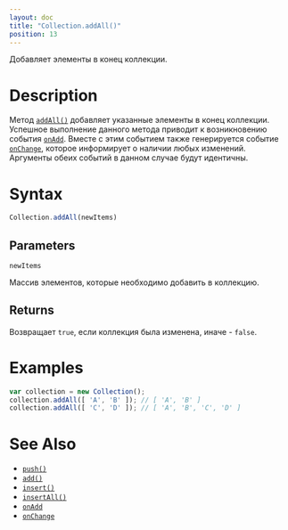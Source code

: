 ```yaml
---
layout: doc
title: "Collection.addAll()"
position: 13
---
```


Добавляет элементы в конец коллекции.

# Description

Метод [`addAll()`](../Collection.addAll/) добавляет указанные элементы в конец коллекции.
Успешное выполнение данного метода приводит к возникновению события [`onAdd`](../Collection.onAdd/).
Вместе с этим событием также генерируется событие [`onChange`](../Collection.onChange/), которое
информирует о наличии любых изменений. Аргументы обеих событий в данном случае будут идентичны.

# Syntax

```js
Collection.addAll(newItems)
```

## Parameters

`newItems`

Массив элементов, которые необходимо добавить в коллекцию.

## Returns

Возвращает `true`, если коллекция была изменена, иначе - `false`.

# Examples

```js
var collection = new Collection();
collection.addAll([ 'A', 'B' ]); // [ 'A', 'B' ]
collection.addAll([ 'C', 'D' ]); // [ 'A', 'B', 'C', 'D' ]
```

# See Also

* [`push()`](../Collection.push/)
* [`add()`](../Collection.add/)
* [`insert()`](../Collection.insert/)
* [`insertAll()`](../Collection.insertAll/)
* [`onAdd`](../Collection.onAdd/)
* [`onChange`](../Collection.onChange/)
